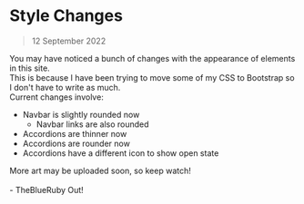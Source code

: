 # Style Changes
> 12 September 2022

You may have noticed a bunch of changes with the appearance of elements in this site.  
This is because I have been trying to move some of my CSS to Bootstrap so I don't have to write as much.  
Current changes involve:
 - Navbar is slightly rounded now
    - Navbar links are also rounded
 - Accordions are thinner now
 - Accordions are rounder now
 - Accordions have a different icon to show open state  

More art may be uploaded soon, so keep watch!
<br>
<br>
\- TheBlueRuby Out!
